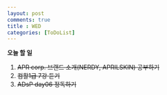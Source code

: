 ```yaml
---
layout: post
comments: true
title : WED
categories: [ToDoList]
---
```


**오늘 할 일**

  1. ~~APR corp. 브랜드 소개(NERDY, APRILSKIN) 공부하기~~
  2. ~~컴활1급 7강 듣기~~
  3. ~~ADsP day06 정독하기~~
